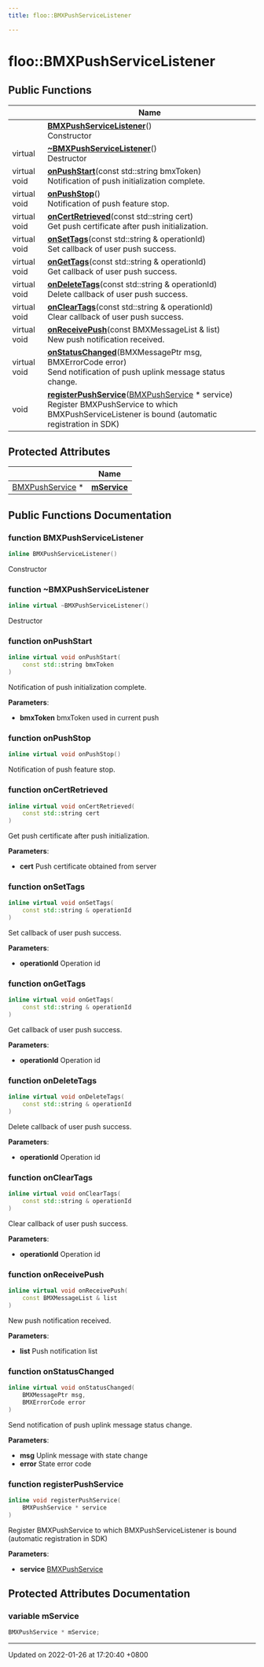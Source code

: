 ```yaml
---
title: floo::BMXPushServiceListener

---
```


# floo::BMXPushServiceListener





## Public Functions

|                | Name           |
| -------------- | -------------- |
| | **[BMXPushServiceListener](classfloo_1_1_b_m_x_push_service_listener.md#function-bmxpushservicelistener)**()<br>Constructor  |
| virtual | **[~BMXPushServiceListener](classfloo_1_1_b_m_x_push_service_listener.md#function-~bmxpushservicelistener)**()<br>Destructor  |
| virtual void | **[onPushStart](classfloo_1_1_b_m_x_push_service_listener.md#function-onpushstart)**(const std::string bmxToken)<br>Notification of push initialization complete.  |
| virtual void | **[onPushStop](classfloo_1_1_b_m_x_push_service_listener.md#function-onpushstop)**()<br>Notification of push feature stop.  |
| virtual void | **[onCertRetrieved](classfloo_1_1_b_m_x_push_service_listener.md#function-oncertretrieved)**(const std::string cert)<br>Get push certificate after push initialization.  |
| virtual void | **[onSetTags](classfloo_1_1_b_m_x_push_service_listener.md#function-onsettags)**(const std::string & operationId)<br>Set callback of user push success.  |
| virtual void | **[onGetTags](classfloo_1_1_b_m_x_push_service_listener.md#function-ongettags)**(const std::string & operationId)<br>Get callback of user push success.  |
| virtual void | **[onDeleteTags](classfloo_1_1_b_m_x_push_service_listener.md#function-ondeletetags)**(const std::string & operationId)<br>Delete callback of user push success.  |
| virtual void | **[onClearTags](classfloo_1_1_b_m_x_push_service_listener.md#function-oncleartags)**(const std::string & operationId)<br>Clear callback of user push success.  |
| virtual void | **[onReceivePush](classfloo_1_1_b_m_x_push_service_listener.md#function-onreceivepush)**(const BMXMessageList & list)<br>New push notification received.  |
| virtual void | **[onStatusChanged](classfloo_1_1_b_m_x_push_service_listener.md#function-onstatuschanged)**(BMXMessagePtr msg, BMXErrorCode error)<br>Send notification of push uplink message status change.  |
| void | **[registerPushService](classfloo_1_1_b_m_x_push_service_listener.md#function-registerpushservice)**([BMXPushService](classfloo_1_1_b_m_x_push_service.md) * service)<br>Register BMXPushService to which BMXPushServiceListener is bound (automatic registration in SDK)  |

## Protected Attributes

|                | Name           |
| -------------- | -------------- |
| [BMXPushService](classfloo_1_1_b_m_x_push_service.md) * | **[mService](classfloo_1_1_b_m_x_push_service_listener.md#variable-mservice)**  |

## Public Functions Documentation

### function BMXPushServiceListener

```cpp
inline BMXPushServiceListener()
```

Constructor 

### function ~BMXPushServiceListener

```cpp
inline virtual ~BMXPushServiceListener()
```

Destructor 

### function onPushStart

```cpp
inline virtual void onPushStart(
    const std::string bmxToken
)
```

Notification of push initialization complete. 

**Parameters**: 

  * **bmxToken** bmxToken used in current push 


### function onPushStop

```cpp
inline virtual void onPushStop()
```

Notification of push feature stop. 

### function onCertRetrieved

```cpp
inline virtual void onCertRetrieved(
    const std::string cert
)
```

Get push certificate after push initialization. 

**Parameters**: 

  * **cert** Push certificate obtained from server 


### function onSetTags

```cpp
inline virtual void onSetTags(
    const std::string & operationId
)
```

Set callback of user push success. 

**Parameters**: 

  * **operationId** Operation id 


### function onGetTags

```cpp
inline virtual void onGetTags(
    const std::string & operationId
)
```

Get callback of user push success. 

**Parameters**: 

  * **operationId** Operation id 


### function onDeleteTags

```cpp
inline virtual void onDeleteTags(
    const std::string & operationId
)
```

Delete callback of user push success. 

**Parameters**: 

  * **operationId** Operation id 


### function onClearTags

```cpp
inline virtual void onClearTags(
    const std::string & operationId
)
```

Clear callback of user push success. 

**Parameters**: 

  * **operationId** Operation id 


### function onReceivePush

```cpp
inline virtual void onReceivePush(
    const BMXMessageList & list
)
```

New push notification received. 

**Parameters**: 

  * **list** Push notification list 


### function onStatusChanged

```cpp
inline virtual void onStatusChanged(
    BMXMessagePtr msg,
    BMXErrorCode error
)
```

Send notification of push uplink message status change. 

**Parameters**: 

  * **msg** Uplink message with state change 
  * **error** State error code 


### function registerPushService

```cpp
inline void registerPushService(
    BMXPushService * service
)
```

Register BMXPushService to which BMXPushServiceListener is bound (automatic registration in SDK) 

**Parameters**: 

  * **service** [BMXPushService](classfloo_1_1_b_m_x_push_service.md)


## Protected Attributes Documentation

### variable mService

```cpp
BMXPushService * mService;
```


-------------------------------

Updated on 2022-01-26 at 17:20:40 +0800
